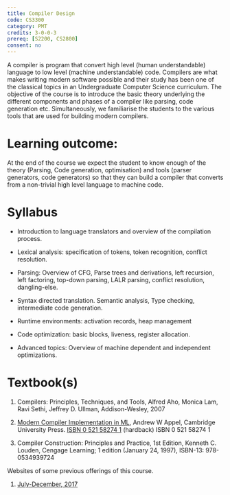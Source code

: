 ```yaml
---
title: Compiler Design
code: CS3300
category: PMT
credits: 3-0-0-3
prereq: [S2200, CS2800]
consent: no
---
```


A compiler is program that convert high level (human understandable)
language to low level (machine understandable) code. Compilers are
what makes writing modern software possible and their study has been
one of the classical topics in an Undergraduate Computer Science
curriculum. The objective of the course is to introduce the basic
theory underlying the different components and phases of a compiler
like parsing, code generation etc. Simultaneously, we familiarise the
students to the various tools that are used for building modern
compilers.

# Learning outcome:

At the end of the course we expect the student to know enough of the
theory (Parsing, Code generation, optimisation) and tools (parser
generators, code generators) so that they can build a compiler that
converts from a non-trivial high level language to machine code.


# Syllabus

* Introduction to language translators and overview of the compilation
  process.

* Lexical analysis: specification of tokens, token recognition,
  conflict resolution.

* Parsing: Overview of CFG, Parse trees and derivations, left
  recursion, left factoring, top-down parsing, LALR parsing, conflict
  resolution, dangling-else.

* Syntax directed translation. Semantic analysis, Type checking,
  intermediate code generation.

* Runtime environments: activation records, heap management

* Code optimization: basic blocks, liveness, register allocation.

* Advanced topics: Overview of machine dependent and independent optimizations.


# Textbook(s)

1. Compilers: Principles, Techniques, and Tools, Alfred Aho, Monica
   Lam, Ravi Sethi, Jeffrey D. Ullman, Addison-Wesley, 2007

2. [Modern Compiler Implementation in ML][appel], Andrew W Appel,
   Cambridge University Press.  [ISBN 0 521 58274 1][isbn-hard]
   (hardback) ISBN 0 521 58274 1

3. Compiler Construction: Principles and Practice, 1st Edition,
   Kenneth C. Louden, Cengage Learning; 1 edition (January 24, 1997),
   ISBN-13: 978-0534939724


Websites of some previous offerings of this course.

1. [July-December, 2017](https://bitbucket.org/piyush-kurur/compilers)

[appel]: <https://www.cs.princeton.edu/~appel/modern/ml/>
[isbn-hard]: <http://www.worldcat.org/isbn/0521582741>
